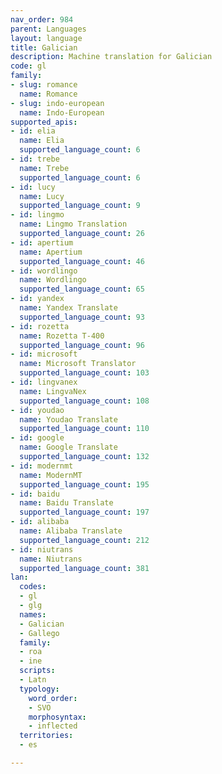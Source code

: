 ```yaml
---
nav_order: 984
parent: Languages
layout: language
title: Galician
description: Machine translation for Galician
code: gl
family:
- slug: romance
  name: Romance
- slug: indo-european
  name: Indo-European
supported_apis:
- id: elia
  name: Elia
  supported_language_count: 6
- id: trebe
  name: Trebe
  supported_language_count: 6
- id: lucy
  name: Lucy
  supported_language_count: 9
- id: lingmo
  name: Lingmo Translation
  supported_language_count: 26
- id: apertium
  name: Apertium
  supported_language_count: 46
- id: wordlingo
  name: Wordlingo
  supported_language_count: 65
- id: yandex
  name: Yandex Translate
  supported_language_count: 93
- id: rozetta
  name: Rozetta T-400
  supported_language_count: 96
- id: microsoft
  name: Microsoft Translator
  supported_language_count: 103
- id: lingvanex
  name: LingvaNex
  supported_language_count: 108
- id: youdao
  name: Youdao Translate
  supported_language_count: 110
- id: google
  name: Google Translate
  supported_language_count: 132
- id: modernmt
  name: ModernMT
  supported_language_count: 195
- id: baidu
  name: Baidu Translate
  supported_language_count: 197
- id: alibaba
  name: Alibaba Translate
  supported_language_count: 212
- id: niutrans
  name: Niutrans
  supported_language_count: 381
lan:
  codes:
  - gl
  - glg
  names:
  - Galician
  - Gallego
  family:
  - roa
  - ine
  scripts:
  - Latn
  typology:
    word_order:
    - SVO
    morphosyntax:
    - inflected
  territories:
  - es

---
```


